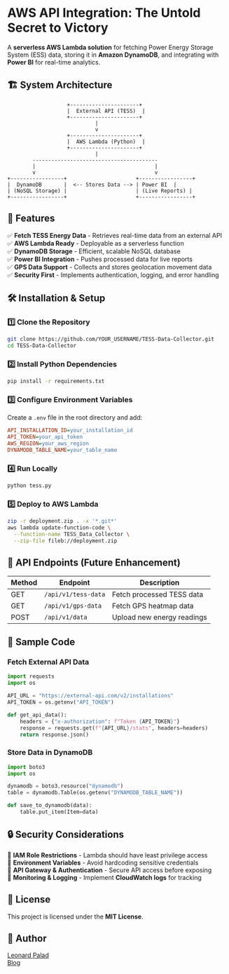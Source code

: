 # AWS API Integration: The Untold Secret to Victory

A **serverless AWS Lambda solution** for fetching Power Energy Storage System (ESS) data, storing it in **Amazon DynamoDB**, and integrating with **Power BI** for real-time analytics.

## 🏗 System Architecture

```
                   +----------------------+
                   |  External API (TESS)  |
                   +----------------------+
                            |
                            v
                   +----------------------+
                   |  AWS Lambda (Python)  |
                   +----------------------+
                            |
        ----------------------------------------
        |                                      |
        v                                      v
+-----------------+                      +-----------------+
|  DynamoDB       |  <-- Stores Data --> | Power BI  |
| (NoSQL Storage) |                      | (Live Reports) |
+-----------------+                      +-----------------+
```

## 🚀 Features

✅ **Fetch TESS Energy Data** - Retrieves real-time data from an external API  
✅ **AWS Lambda Ready** - Deployable as a serverless function  
✅ **DynamoDB Storage** - Efficient, scalable NoSQL database  
✅ **Power BI Integration** - Pushes processed data for live reports  
✅ **GPS Data Support** - Collects and stores geolocation movement data  
✅ **Security First** - Implements authentication, logging, and error handling  

## 🛠 Installation & Setup

### 1️⃣ Clone the Repository

```bash
git clone https://github.com/YOUR_USERNAME/TESS-Data-Collector.git
cd TESS-Data-Collector
```

### 2️⃣ Install Python Dependencies

```bash
pip install -r requirements.txt
```

### 3️⃣ Configure Environment Variables

Create a `.env` file in the root directory and add:

```ini
API_INSTALLATION_ID=your_installation_id
API_TOKEN=your_api_token
AWS_REGION=your_aws_region
DYNAMODB_TABLE_NAME=your_table_name
```

### 4️⃣ Run Locally

```bash
python tess.py
```

### 5️⃣ Deploy to AWS Lambda

```bash
zip -r deployment.zip . -x '*.git*'
aws lambda update-function-code \
  --function-name TESS_Data_Collector \
  --zip-file fileb://deployment.zip
```

## 📡 API Endpoints (Future Enhancement)

| Method | Endpoint               | Description                  |
|--------|------------------------|------------------------------|
| GET    | `/api/v1/tess-data`    | Fetch processed TESS data    |
| GET    | `/api/v1/gps-data`     | Fetch GPS heatmap data       |
| POST   | `/api/v1/data`         | Upload new energy readings   |

## 📜 Sample Code

### Fetch External API Data

```python
import requests
import os

API_URL = "https://external-api.com/v2/installations"
API_TOKEN = os.getenv("API_TOKEN")

def get_api_data():
    headers = {"x-authorization": f"Token {API_TOKEN}"}
    response = requests.get(f"{API_URL}/stats", headers=headers)
    return response.json()
```

### Store Data in DynamoDB

```python
import boto3
import os

dynamodb = boto3.resource("dynamodb")
table = dynamodb.Table(os.getenv("DYNAMODB_TABLE_NAME"))

def save_to_dynamodb(data):
    table.put_item(Item=data)
```

## 🔒 Security Considerations

🔹 **IAM Role Restrictions** - Lambda should have least privilege access  
🔹 **Environment Variables** - Avoid hardcoding sensitive credentials  
🔹 **API Gateway & Authentication** - Secure API access before exposing  
🔹 **Monitoring & Logging** - Implement **CloudWatch logs** for tracking  

## 📜 License

This project is licensed under the **MIT License**.

## 📌 Author

[Leonard Palad](https://www.linkedin.com/in/leonardspalad/)  
[Blog](https://www.cloudhermit.com.au/)
